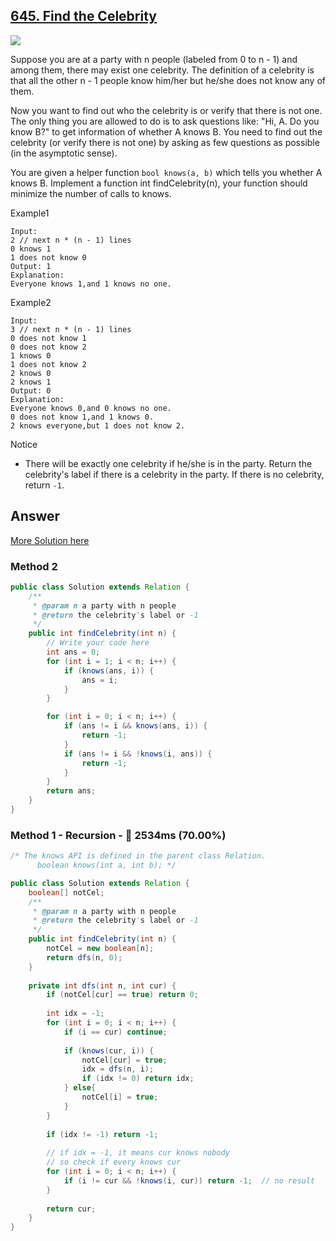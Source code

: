 ## [645. Find the Celebrity](https://www.lintcode.com/problem/find-the-celebrity/description)

![](https://github.com/weltond/DataStructure/blob/master/medium.PNG)

Suppose you are at a party with n people (labeled from 0 to n - 1) and among them, there may exist one celebrity. The definition of a celebrity is that all the other n - 1 people know him/her but he/she does not know any of them.

Now you want to find out who the celebrity is or verify that there is not one. The only thing you are allowed to do is to ask questions like: "Hi, A. Do you know B?" to get information of whether A knows B. You need to find out the celebrity (or verify there is not one) by asking as few questions as possible (in the asymptotic sense).

You are given a helper function `bool knows(a, b)` which tells you whether A knows B. Implement a function int findCelebrity(n), your function should minimize the number of calls to knows.


Example1

```
Input:
2 // next n * (n - 1) lines 
0 knows 1
1 does not know 0
Output: 1
Explanation:
Everyone knows 1,and 1 knows no one.
```

Example2

```
Input:
3 // next n * (n - 1) lines 
0 does not know 1
0 does not know 2
1 knows 0
1 does not know 2
2 knows 0
2 knows 1
Output: 0
Explanation:
Everyone knows 0,and 0 knows no one.
0 does not know 1,and 1 knows 0.
2 knows everyone,but 1 does not know 2.
```

Notice
- There will be exactly one celebrity if he/she is in the party. Return the celebrity's label if there is a celebrity in the party. If there is no celebrity, return `-1`.

## Answer
[More Solution here](https://www.geeksforgeeks.org/the-celebrity-problem/)

### Method 2

```java
public class Solution extends Relation {
    /**
     * @param n a party with n people
     * @return the celebrity's label or -1
     */
    public int findCelebrity(int n) {
        // Write your code here
        int ans = 0;
        for (int i = 1; i < n; i++) {
            if (knows(ans, i)) {
                ans = i;
            }
        }

        for (int i = 0; i < n; i++) {
            if (ans != i && knows(ans, i)) {
                return -1;
            }
            if (ans != i && !knows(i, ans)) {
                return -1;
            }
        }
        return ans;
    }
}
```

### Method 1 - Recursion - :rabbit: 2534ms (70.00%)

```java
/* The knows API is defined in the parent class Relation.
      boolean knows(int a, int b); */

public class Solution extends Relation {
    boolean[] notCel;
    /**
     * @param n a party with n people
     * @return the celebrity's label or -1
     */
    public int findCelebrity(int n) {
        notCel = new boolean[n];
        return dfs(n, 0);
    }
    
    private int dfs(int n, int cur) {
        if (notCel[cur] == true) return 0;
        
        int idx = -1;
        for (int i = 0; i < n; i++) {
            if (i == cur) continue;
            
            if (knows(cur, i)) {
                notCel[cur] = true;
                idx = dfs(n, i);
                if (idx != 0) return idx;
            } else{
                notCel[i] = true;
            }
        }
        
        if (idx != -1) return -1;
        
        // if idx = -1, it means cur knows nobody
        // so check if every knows cur
        for (int i = 0; i < n; i++) {
            if (i != cur && !knows(i, cur)) return -1;  // no result
        }
        
        return cur;
    }
}
```
